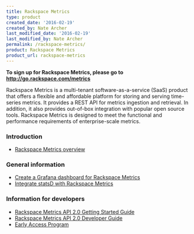 ```yaml
---
title: Rackspace Metrics
type: product
created_date: '2016-02-19'
created_by: Nate Archer
last_modified_date: '2016-02-19'
last_modified_by: Nate Archer
permalink: /rackspace-metrics/
product: Rackspace Metrics
product_url: rackspace-metrics
---
```


**To sign up for Rackspace Metrics, please go to <http://go.rackspace.com/metrics>**

Rackspace Metrics is a multi-tenant software-as-a-service (SaaS) product that offers a flexible and affordable platform for storing and serving time-series metrics. It provides a REST API for metrics ingestion and retrieval. In addition, it also provides out-of-box integration with popular open source tools. Rackspace Metrics is designed to meet the functional and performance requirements of enterprise-scale metrics.

### Introduction

- [Rackspace Metrics overview](/how-to/rackspace-metrics-overview)

### General information

- [Create a Grafana dashboard for Rackspace Metrics](/how-to/create-a-grafana-dashboard-for-rackspace-metrics)
- [Integrate statsD with Rackspace Metrics](/how-to/integrate-statsd-with-rackspace-metrics)

### Information for developers

- [Rackspace Metrics API 2.0 Getting Started Guide](https://developer.rackspace.com/docs/metrics/v2/developer-guide/#getting-started)
- [Rackspace Metrics API 2.0 Developer Guide](https://developer.rackspace.com/docs/metrics/v2/developer-guide/)
- [Early Access Program](https://developer.rackspace.com/docs/metrics/v2/developer-guide/#early-access-program)
